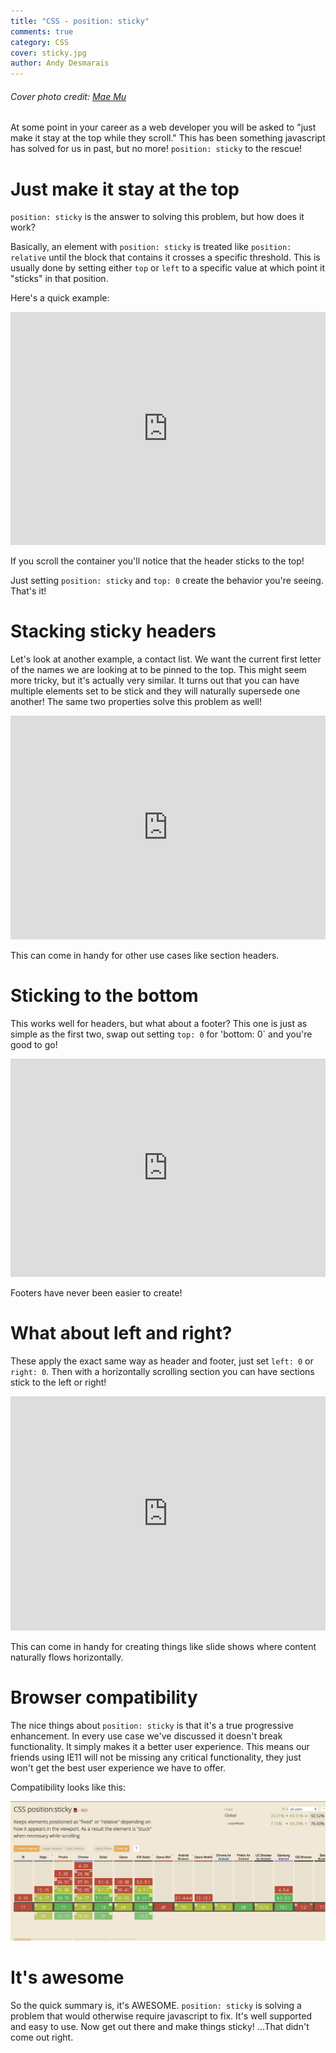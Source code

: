 ```yaml
---
title: "CSS - position: sticky"
comments: true
category: CSS
cover: sticky.jpg
author: Andy Desmarais
---
```


###### Cover photo credit: [Mae Mu](https://unsplash.com/@picoftasty)

At some point in your career as a web developer you will be asked to "just make it stay at the top while they scroll." This has been something javascript has solved for us in past, but no more! `position: sticky` to the rescue!

# Just make it stay at the top

`position: sticky` is the answer to solving this problem, but how does it work?

Basically, an element with `position: sticky` is treated like `position: relative` until the block that contains it crosses a specific threshold. This is usually done by setting either `top` or `left` to a specific value at which point it "sticks" in that position.

Here's a quick example:

<iframe height="373" style="width: 100%;" scrolling="no" title="Basic Position Sticky" src="https://codepen.io/terodox/embed/preview/BaymMVB?height=373&theme-id=default&default-tab=html,result" frameborder="no" allowtransparency="true" allowfullscreen="true">
  See the Pen <a href='https://codepen.io/terodox/pen/BaymMVB'>Basic Position Sticky</a> by Andy Desmarais
  (<a href='https://codepen.io/terodox'>@terodox</a>) on <a href='https://codepen.io'>CodePen</a>.
</iframe>

If you scroll the container you'll notice that the header sticks to the top!

Just setting `position: sticky` and `top: 0` create the behavior you're seeing. That's it!

# Stacking sticky headers

Let's look at another example, a contact list. We want the current first letter of the names we are looking at to be pinned to the top. This might seem more tricky, but it's actually very similar. It turns out that you can have multiple elements set to be stick and they will naturally supersede one another! The same two properties solve this problem as well!

<iframe height="358" style="width: 100%;" scrolling="no" title="Stacked Position Sticky" src="https://codepen.io/terodox/embed/preview/WNbXPar?height=358&theme-id=default&default-tab=css,result" frameborder="no" allowtransparency="true" allowfullscreen="true">
  See the Pen <a href='https://codepen.io/terodox/pen/WNbXPar'>Stacked Position Sticky</a> by Andy Desmarais
  (<a href='https://codepen.io/terodox'>@terodox</a>) on <a href='https://codepen.io'>CodePen</a>.
</iframe>

This can come in handy for other use cases like section headers.

# Sticking to the bottom

This works well for headers, but what about a footer? This one is just as simple as the first two, swap out setting `top: 0` for 'bottom: 0` and you're good to go!

<iframe height="349" style="width: 100%;" scrolling="no" title="Sticky Footer" src="https://codepen.io/terodox/embed/preview/xxbPMez?height=349&theme-id=default&default-tab=css,result" frameborder="no" allowtransparency="true" allowfullscreen="true">
  See the Pen <a href='https://codepen.io/terodox/pen/xxbPMez'>Sticky Footer</a> by Andy Desmarais
  (<a href='https://codepen.io/terodox'>@terodox</a>) on <a href='https://codepen.io'>CodePen</a>.
</iframe>

Footers have never been easier to create!

# What about left and right?

These apply the exact same way as header and footer, just set `left: 0` or `right: 0`. Then with a horizontally scrolling section you can have sections stick to the left or right!

<iframe height="375" style="width: 100%;" scrolling="no" title="Sticky Left and Right" src="https://codepen.io/terodox/embed/preview/abzVXgG?height=375&theme-id=default&default-tab=css,result" frameborder="no" allowtransparency="true" allowfullscreen="true">
  See the Pen <a href='https://codepen.io/terodox/pen/abzVXgG'>Sticky Left and Right</a> by Andy Desmarais
  (<a href='https://codepen.io/terodox'>@terodox</a>) on <a href='https://codepen.io'>CodePen</a>.
</iframe>

This can come in handy for creating things like slide shows where content naturally flows horizontally.

# Browser compatibility

The nice things about `position: sticky` is that it's a true progressive enhancement. In every use case we've discussed it doesn't break functionality. It simply makes it a better user experience. This means our friends using IE11 will not be missing any critical functionality, they just won't get the best user experience we have to offer.

Compatibility looks like this:

![Compatibility table from caniuse.com](compatibility.png)

# It's awesome

So the quick summary is, it's AWESOME. `position: sticky` is solving a problem that would otherwise require javascript to fix.  It's well supported and easy to use. Now get out there and make things sticky! ...That didn't come out right.
